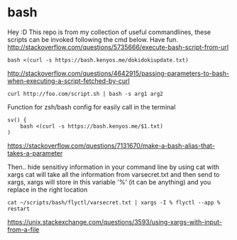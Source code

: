 # bash

Hey :D
This repo is from my collection of useful commandlines, these scripts can be invoked following the cmd below. Have fun.
http://stackoverflow.com/questions/5735666/execute-bash-script-from-url
```
bash <(curl -s https://bash.kenyos.me/dokidokiupdate.txt)
```

http://stackoverflow.com/questions/4642915/passing-parameters-to-bash-when-executing-a-script-fetched-by-curl
```
curl http://foo.com/script.sh | bash -s arg1 arg2
```

Function for zsh/bash config for easily call in the terminal
```
sv() {
    bash <(curl -s https://bash.kenyos.me/$1.txt)
)
```
https://stackoverflow.com/questions/7131670/make-a-bash-alias-that-takes-a-parameter

Then.. hide sensitivy information in your command line by using cat with xargs
cat will take all the information from varsecret.txt and then send to xargs, xargs will store in this variable '%' (it can be anything) and you replace in the right location
```
cat ~/scripts/bash/flyctl/varsecret.txt | xargs -I % flyctl --app % restart

```

https://unix.stackexchange.com/questions/3593/using-xargs-with-input-from-a-file

